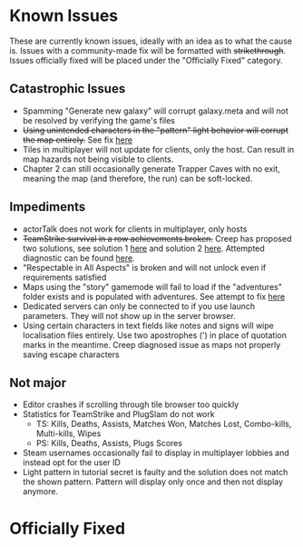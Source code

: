 # Known Issues
These are currently known issues, ideally with an idea as to what the cause is. Issues with a community-made fix will be formatted with ~~strikethrough~~. Issues officially fixed will be placed under the "Officially Fixed" category.

## Catastrophic Issues
- Spamming "Generate new galaxy" will corrupt galaxy.meta and will not be resolved by verifying the game's files
- ~~Using unintended characters in the "pattern" light behavior will corrupt the map entirely.~~ See fix [here](https://github.com/Promethibot/CobaltModificationsPublic/blob/71ac3f2f9d11c599803000c691088b3cf377591b/bugfixes/lightBehaviours.lua)
- Tiles in multiplayer will not update for clients, only the host. Can result in map hazards not being visible to clients.
- Chapter 2 can still occasionally generate Trapper Caves with no exit, meaning the map (and therefore, the run) can be soft-locked.

## Impediments
- actorTalk does not work for clients in multiplayer, only hosts
- ~~TeamStrike survival in a row achievements broken.~~ Creep has proposed two solutions, see solution 1 [here](https://discord.com/channels/144498931785531392/144503896130322432/1225580650204237824) and solution 2 [here](https://discord.com/channels/144498931785531392/144503896130322432/1226152550202474578). Attempted diagnostic can be found [here](https://docs.google.com/document/d/1l8HXXJKDsWOur4n_rrcP5kYj9DAJNzbLE4IQ6z9PdrA/edit?usp=sharing).
- "Respectable in All Aspects" is broken and will not unlock even if requirements satisfied
- Maps using the "story" gamemode will fail to load if the "adventures" folder exists and is populated with adventures. See attempt to fix [here](https://github.com/Promethibot/CobaltModificationsPublic/blob/71ac3f2f9d11c599803000c691088b3cf377591b/bugfixes/modeStory.lua)
- Dedicated servers can only be connected to if you use launch parameters. They will not show up in the server browser.
- Using certain characters in text fields like notes and signs will wipe localisation files entirely. Use two apostrophes (') in place of quotation marks in the meantime. Creep diagnosed issue as maps not properly saving escape characters

## Not major
- Editor crashes if scrolling through tile browser too quickly
- Statistics for TeamStrike and PlugSlam do not work
    - TS: Kills, Deaths, Assists, Matches Won, Matches Lost, Combo-kills, Multi-kills, Wipes
    - PS: Kills, Deaths, Assists, Plugs Scores
- Steam usernames occasionally fail to display in multiplayer lobbies and instead opt for the user ID
- Light pattern in tutorial secret is faulty and the solution does not match the shown pattern. Pattern will display only once and then not display anymore.

# Officially Fixed

